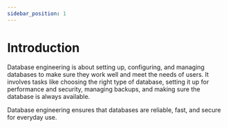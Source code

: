 ```yaml
---
sidebar_position: 1
---
```


# Introduction

Database engineering is about setting up, configuring, and managing databases to make sure they work well and meet the needs of users. It involves tasks like choosing the right type of database, setting it up for performance and security, managing backups, and making sure the database is always available.

Database engineering ensures that databases are reliable, fast, and secure for everyday use.
